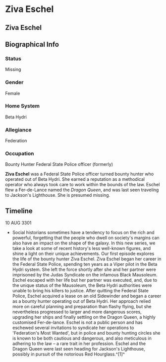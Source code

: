# Ziva Eschel
## Ziva Eschel

		

## Biographical Info

### Status

Missing

### Gender

Female

### Home System

Beta Hydri

### Allegiance

Federation

### Occupation

Bounty Hunter
Federal State Police officer (formerly)

**Ziva Eschel** was a Federal State Police officer turned bounty hunter who operated out of Beta Hydri. She earned a reputation as a methodical operator who always took care to work within the bounds of the law. Eschel flew a Fer-de-Lance named the *Dragon Queen*, and was last seen traveling to Jackson's Lighthouse. She is presumed missing.

## Timeline

10 AUG 3301

- Social historians sometimes have a tendency to focus on the rich and powerful, forgetting that the people who dwell on society's margins can also have an impact on the shape of the galaxy. In this new series, we take a look at some of recent history's less well-known figures, and shine a light on their unique achievements. Our first episode explores the life of the bounty hunter Ziva Eschel. Ziva Eschel began her career in the Federal State Police, spending ten years as a Viper pilot in the Beta Hydri system. She left the force shortly after she and her partner were imprisoned by the Judas Syndicate on the infamous Black Mausoleum. Eschel escaped with her life but her partner was executed, and, due to the unique status of the Mausoleum, the Beta Hydri authorities were unable to bring his killers to justice. After quitting the Federal State Police, Eschel acquired a lease on an old Sidewinder and began a career as a bounty hunter operating out of Beta Hydri. Her approach relied more on careful planning and preparation than flashy flying, but she nevertheless progressed to larger and more dangerous scores, upgrading her ships and finally settling on the Dragon Queen, a highly customised Fer-de-lance. Eschel is not a public person and has eschewed several invitations to syndicate her operations to 'Federation's Most Wanted', but in police and bounty hunting circles she is known to be both cautious and dangerous, and also meticulous in adhering to the law – a rare trait in her profession. Eschel and the Dragon Queen were last seen heading for Jackson's Lighthouse, possibly in pursuit of the notorious Red Hourglass.^[1]^